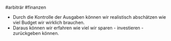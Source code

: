 
#arbiträr #finanzen 

- Durch die Kontrolle der Ausgaben können wir realistisch abschätzen wie viel Budget wir wirklich brauchen.
- Daraus können wir erfahren wie viel wir sparen - investieren - zurückgeben können. 